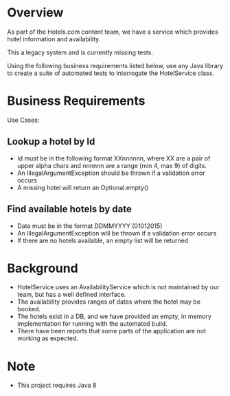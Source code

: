 # Overview
As part of the Hotels.com content team, we have a service which provides hotel information and availability.

This a legacy system and is currently missing tests. 

Using the following business requirements listed below, use any Java library to create a suite of automated tests to interrogate the HotelService class. 


# Business Requirements
Use Cases:

## Lookup a hotel by Id
* Id must be in the following format XXnnnnnn, where XX are a pair of upper alpha chars and nnnnnn are a range (min 4, max 9) of digits.  
* An IllegalArgumentException should be thrown if a validation error occurs
* A missing hotel will return an Optional.empty()

## Find available hotels by date
* Date must be in the format DDMMYYYY (01012015)
* An IllegalArgumentException will be thrown if a validation error occurs
* If there are no hotels available, an empty list will be returned

# Background
* HotelService uses an AvailabilityService which is not maintained by our team, but has a well defined interface.
* The availability provides ranges of dates where the hotel may be booked.
* The hotels exist in a DB, and we have provided an empty, in memory implementation for running with the automated build.
* There have been reports that some parts of the application are not working as expected.

# Note
* This project requires Java 8

